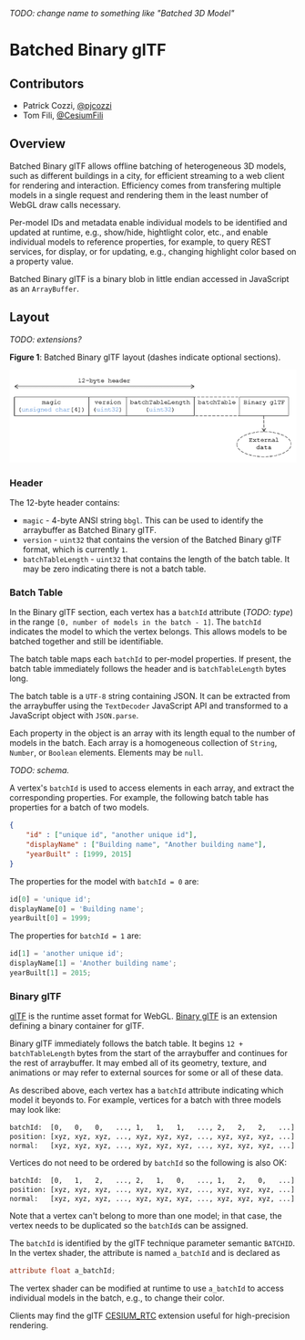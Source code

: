 _TODO: change name to something like "Batched 3D Model"_

# Batched Binary glTF

## Contributors

* Patrick Cozzi, [@pjcozzi](https://twitter.com/pjcozzi)
* Tom Fili, [@CesiumFili](https://twitter.com/CesiumFili)

## Overview

Batched Binary glTF allows offline batching of heterogeneous 3D models, such as different buildings in a city, for efficient streaming to a web client for rendering and interaction.  Efficiency comes from transfering multiple models in a single request and rendering them in the least number of WebGL draw calls necessary.

Per-model IDs and metadata enable individual models to be identified and updated at runtime, e.g., show/hide, hightlight color, etc., and enable individual models to reference properties, for example, to query REST services, for display, or for updating, e.g., changing highlight color based on a property value.

Batched Binary glTF is a binary blob in little endian accessed in JavaScript as an `ArrayBuffer`.

## Layout

_TODO: extensions?_

**Figure 1**: Batched Binary glTF layout (dashes indicate optional sections).

![](figures/layout.png)

### Header

The 12-byte header contains:

* `magic` - 4-byte ANSI string `bbgl`.  This can be used to identify the arraybuffer as Batched Binary glTF.
* `version` - `uint32` that contains the version of the Batched Binary glTF format, which is currently `1`.
* `batchTableLength` - `uint32` that contains the length of the batch table.  It may be zero indicating there is not a batch table.

### Batch Table

In the Binary glTF section, each vertex has a `batchId` attribute (_TODO: type_) in the range `[0, number of models in the batch - 1]`.  The `batchId` indicates the model to which the vertex belongs.  This allows models to be batched together and still be identifiable.

The batch table maps each `batchId` to per-model properties.  If present, the batch table immediately follows the header and is `batchTableLength` bytes long.

The batch table is a `UTF-8` string containing JSON.  It can be extracted from the arraybuffer using the `TextDecoder` JavaScript API and transformed to a JavaScript object with `JSON.parse`.

Each property in the object is an array with its length equal to the number of models in the batch.  Each array is a homogeneous collection of `String`, `Number`, or `Boolean` elements.  Elements may be `null`.

_TODO: schema._

A vertex's `batchId` is used to access elements in each array, and extract the corresponding properties.  For example, the following batch table has properties for a batch of two models.
```json
{
    "id" : ["unique id", "another unique id"],
    "displayName" : ["Building name", "Another building name"],
    "yearBuilt" : [1999, 2015]
}
```

The properties for the model with `batchId = 0` are:
```javascript
id[0] = 'unique id';
displayName[0] = 'Building name';
yearBuilt[0] = 1999;
```

The properties for `batchId = 1` are:
```javascript
id[1] = 'another unique id';
displayName[1] = 'Another building name';
yearBuilt[1] = 2015;
```

### Binary glTF

[glTF](https://www.khronos.org/gltf) is the runtime asset format for WebGL.  [Binary glTF](https://github.com/KhronosGroup/glTF/blob/new-extensions/extensions/CESIUM_binary_glTF/README.md) is an extension defining a binary container for glTF.

Binary glTF immediately follows the batch table.  It begins `12 + batchTableLength` bytes from the start of the arraybuffer and continues for the rest of arraybuffer.  It may embed all of its geometry, texture, and animations or may refer to external sources for some or all of these data.

As described above, each vertex has a `batchId` attribute indicating which model it beyonds to.  For example, vertices for a batch with three models may look like:
```
batchId:  [0,   0,   0,   ..., 1,   1,   1,   ..., 2,   2,   2,   ...]
position: [xyz, xyz, xyz, ..., xyz, xyz, xyz, ..., xyz, xyz, xyz, ...]
normal:   [xyz, xyz, xyz, ..., xyz, xyz, xyz, ..., xyz, xyz, xyz, ...]
```
Vertices do not need to be ordered by `batchId` so the following is also OK:
```
batchId:  [0,   1,   2,   ..., 2,   1,   0,   ..., 1,   2,   0,   ...]
position: [xyz, xyz, xyz, ..., xyz, xyz, xyz, ..., xyz, xyz, xyz, ...]
normal:   [xyz, xyz, xyz, ..., xyz, xyz, xyz, ..., xyz, xyz, xyz, ...]
```
Note that a vertex can't belong to more than one model; in that case, the vertex needs to be duplicated so the `batchId`s can be assigned.

The `batchId` is identified by the glTF technique parameter semantic `BATCHID`.  In the vertex shader, the attribute is named `a_batchId` and is declared as
```glsl
attribute float a_batchId;
```
The vertex shader can be modified at runtime to use `a_batchId` to access individual models in the batch, e.g., to change their color.

Clients may find the glTF [CESIUM_RTC](https://github.com/KhronosGroup/glTF/blob/new-extensions/extensions/CESIUM_RTC/README.md) extension useful for high-precision rendering.
